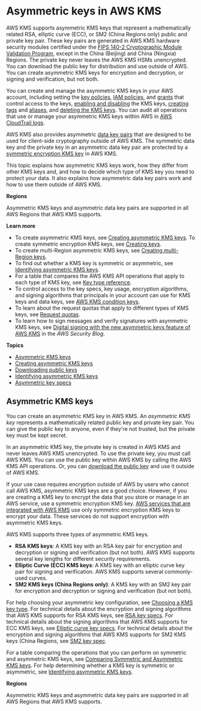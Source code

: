 # Asymmetric keys in AWS KMS<a name="symmetric-asymmetric"></a>

AWS KMS supports asymmetric KMS keys that represent a mathematically related RSA, elliptic curve \(ECC\), or SM2 \(China Regions only\) public and private key pair\. These key pairs are generated in AWS KMS hardware security modules certified under the [FIPS 140\-2 Cryptographic Module Validation Program](https://csrc.nist.gov/projects/cryptographic-module-validation-program/certificate/4177), except in the China \(Beijing\) and China \(Ningxia\) Regions\. The private key never leaves the AWS KMS HSMs unencrypted\. You can download the public key for distribution and use outside of AWS\. You can create asymmetric KMS keys for encryption and decryption, or signing and verification, but not both\.

You can create and manage the asymmetric KMS keys in your AWS account, including setting the [key policies](key-policies.md), [IAM policies](iam-policies.md), and [grants](grants.md) that control access to the keys, [enabling and disabling](enabling-keys.md) the KMS keys, [creating tags](tagging-keys.md) and [aliases](alias-manage.md#alias-create), and [deleting the KMS keys](deleting-keys.md)\. You can audit all operations that use or manage your asymmetric KMS keys within AWS in [AWS CloudTrail logs](logging-using-cloudtrail.md)\.

AWS KMS also provides asymmetric [data key pairs](concepts.md#data-key-pairs) that are designed to be used for client\-side cryptography outside of AWS KMS\. The symmetric data key and the private key in an asymmetric data key pair are protected by a [symmetric encryption KMS key](concepts.md#symmetric-cmks) in AWS KMS\. 

This topic explains how asymmetric KMS keys work, how they differ from other KMS keys and, and how to decide which type of KMS key you need to protect your data\. It also explains how asymmetric data key pairs work and how to use them outside of AWS KMS\.

**Regions**

Asymmetric KMS keys and asymmetric data key pairs are supported in all AWS Regions that AWS KMS supports\.

**Learn more**
+ To create asymmetric KMS keys, see [Creating asymmetric KMS keys](asymm-create-key.md)\. To create symmetric encryption KMS keys, see [Creating keys](create-keys.md)\. 
+ To create multi\-Region asymmetric KMS keys, see [Creating multi\-Region keys](multi-region-keys-create.md)\.
+ To find out whether a KMS key is symmetric or asymmetric, see [Identifying asymmetric KMS keys](find-symm-asymm.md)\. 
+ For a table that compares the AWS KMS API operations that apply to each type of KMS key, see [Key type reference](symm-asymm-compare.md)\.
+ To control access to the key specs, key usage, encryption algorithms, and signing algorithms that principals in your account can use for KMS keys and data keys, see [AWS KMS condition keys](conditions-kms.md)\.
+ To learn about the request quotas that apply to different types of KMS keys, see [Request quotas](requests-per-second.md)\.
+ To learn how to sign messages and verify signatures with asymmetric KMS keys, see [Digital signing with the new asymmetric keys feature of AWS KMS](http://aws.amazon.com/blogs/security/digital-signing-asymmetric-keys-aws-kms/) in the *AWS Security Blog*\.

**Topics**
+ [Asymmetric KMS keys](#asymmetric-cmks)
+ [Creating asymmetric KMS keys](asymm-create-key.md)
+ [Downloading public keys](download-public-key.md)
+ [Identifying asymmetric KMS keys](find-symm-asymm.md)
+ [Asymmetric key specs](asymmetric-key-specs.md)

## Asymmetric KMS keys<a name="asymmetric-cmks"></a>

You can create an asymmetric KMS key in AWS KMS\. An *asymmetric KMS key* represents a mathematically related public key and private key pair\. You can give the public key to anyone, even if they're not trusted, but the private key must be kept secret\. 

In an asymmetric KMS key, the private key is created in AWS KMS and never leaves AWS KMS unencrypted\. To use the private key, you must call AWS KMS\. You can use the public key within AWS KMS by calling the AWS KMS API operations\. Or, you can [download the public key](download-public-key.md) and use it outside of AWS KMS\.

If your use case requires encryption outside of AWS by users who cannot call AWS KMS, asymmetric KMS keys are a good choice\. However, if you are creating a KMS key to encrypt the data that you store or manage in an AWS service, use a symmetric encryption KMS key\. [AWS services that are integrated with AWS KMS](https://aws.amazon.com/kms/features/#AWS_Service_Integration) use only symmetric encryption KMS keys to encrypt your data\. These services do not support encryption with asymmetric KMS keys\.

AWS KMS supports three types of asymmetric KMS keys\. 
+ **RSA KMS keys**: A KMS key with an RSA key pair for encryption and decryption or signing and verification \(but not both\)\. AWS KMS supports several key lengths for different security requirements\.
+ **Elliptic Curve \(ECC\) KMS keys**: A KMS key with an elliptic curve key pair for signing and verification\. AWS KMS supports several commonly\-used curves\.
+ **SM2 KMS keys \(China Regions only\)**: A KMS key with an SM2 key pair for encryption and decryption or signing and verification \(but not both\)\.

For help choosing your asymmetric key configuration, see [Choosing a KMS key type](key-types.md#symm-asymm-choose)\. For technical details about the encryption and signing algorithms that AWS KMS supports for RSA KMS keys, see [RSA key specs](asymmetric-key-specs.md#key-spec-rsa)\. For technical details about the signing algorithms that AWS KMS supports for ECC KMS keys, see [Elliptic curve key specs](asymmetric-key-specs.md#key-spec-ecc)\. For technical details about the encryption and signing algorithms that AWS KMS supports for SM2 KMS keys \(China Regions, see [SM2 key spec](asymmetric-key-specs.md#key-spec-sm)\.

For a table comparing the operations that you can perform on symmetric and asymmetric KMS keys, see [Comparing Symmetric and Asymmetric KMS keys](symm-asymm-compare.md)\. For help determining whether a KMS key is symmetric or asymmetric, see [Identifying asymmetric KMS keys](find-symm-asymm.md)\.

**Regions**

Asymmetric KMS keys and asymmetric data key pairs are supported in all AWS Regions that AWS KMS supports\.